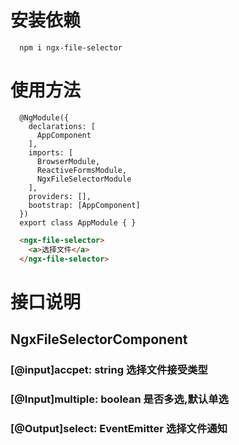 # 安装依赖
```
  npm i ngx-file-selector
```

# 使用方法
```typscript
  @NgModule({
    declarations: [
      AppComponent
    ],
    imports: [
      BrowserModule,
      ReactiveFormsModule,
      NgxFileSelectorModule
    ],
    providers: [],
    bootstrap: [AppComponent]
  })
  export class AppModule { }
```
``` html
  <ngx-file-selector>
    <a>选择文件</a>
  </ngx-file-selector>
```

# 接口说明

## NgxFileSelectorComponent
### [@input]accpet: string  选择文件接受类型
### [@Input]multiple: boolean 是否多选,默认单选
###  [@Output]select: EventEmitter<FileList> 选择文件通知
